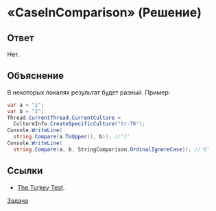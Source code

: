 # «CaseInComparison» (Решение)

## Ответ

Нет.

## Объяснение

В некоторых локалях результат будет разный. Пример:

```cs
var a = "i";
var b = "I";
Thread.CurrentThread.CurrentCulture = 
  CultureInfo.CreateSpecificCulture("tr-TR");
Console.WriteLine(
  string.Compare(a.ToUpper(), b)); //'1'
Console.WriteLine(
  string.Compare(a, b, StringComparison.OrdinalIgnoreCase)); //'0'
```

## Ссылки

* [The Turkey Test](http://www.moserware.com/2008/02/does-your-code-pass-turkey-test.html).

[Задача](./CaseInComparison-P.md)